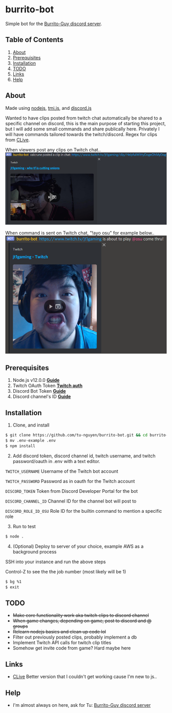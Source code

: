 # burrito-bot
Simple bot for the [Burrito-Guy discord server](https://discord.gg/zWHqYfEnwh).

## Table of Contents

1. [About](#about)
2. [Prerequisites](#prerequisites)
3. [Installation](#installation)
4. [TODO](#todo)
5. [Links](#links)
6. [Help](#help)

## About
Made using [nodejs](https://nodejs.org/en/), [tmi.js](https://github.com/tmijs), and [discord.js](https://github.com/discordjs/discord.js/)

Wanted to have clips posted from twitch chat automatically be shared to a specific channel on discord, this is the main purpose of starting this project, but I will add some small commands and share publically here. Privately I will have commands tailored towards the twitch/discord. Regex for clips from [CLive](https://github.com/mangosango/clive).


When viewers post any clips on Twitch chat..
<img src="https://raw.githubusercontent.com/tu-nguyen/burrito-bot/main/screenshots/example1.PNG" title="Clip Example" />

When command is sent on Twitch chat, "!ayo osu" for example below..
<img src="https://raw.githubusercontent.com/tu-nguyen/burrito-bot/main/screenshots/example2.PNG" title="Game Example" />

## Prerequisites

1. Node.js v12.0.0 **[Guide](https://nodejs.org/en/download/)**
2. Twitch OAuth Token **[Twitch auth](https://twitchapps.com/tmi/)**
3. Discord Bot Token **[Guide](https://discordjs.guide/preparations/setting-up-a-bot-application.html#creating-your-bot)**
4. Discord channel's ID **[Guide](https://support.discord.com/hc/en-us/articles/206346498-Where-can-I-find-my-User-Server-Message-ID-)**

## Installation

1. Clone, and install
```bash
$ git clone https://github.com/tu-nguyen/burrito-bot.git && cd burrito-bot
$ mv .env-example .env
$ npm install
```

2. Add discord token, discord channel id, twitch username, and twitch password/oauth in .env with a text editor.

`TWITCH_USERNAME` Username of the Twitch bot account

`TWITCH_PASSWORD` Password as in oauth for the Twitch account

`DISCORD_TOKEN` Token from Discord Developer Portal for the bot

`DISCORD_CHANNEL_ID` Channel ID for the channel bot will post to

`DISCORD_ROLE_ID_OSU` Role ID for the builtin command to mention a specific role

3. Run to test
```bash
$ node .
```

4. (Optional) Deploy to server of your choice, example AWS as a background process

SSH into your instance and run the above steps

Control-Z to see the the job number (most likely will be 1)

```bash
$ bg %1
$ exit
```

## TODO
- ~~Make core functionality work aka twitch clips to discord channel~~
- ~~When game changes, depending on game, post to discord and @ groups~~
- ~~Relearn nodejs basics and clean up code lol~~
- Filter out previously posted clips, probably implement a db
- Implement Twitch API calls for twitch clip titles
- Somehow get invite code from game? Hard maybe here

## Links

- [CLive](https://github.com/mangosango/clive) Better version that I couldn't get working cause I'm new to js.. 

## Help

- I'm almost always on here, ask for Tu: [Burrito-Guy discord server](https://discord.gg/zWHqYfEnwh)